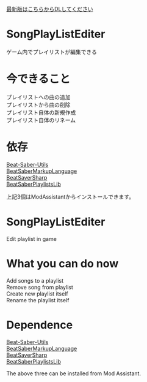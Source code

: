 [最新版はこちらからDLしてください](https://github.com/denpadokei/SongPlayListEditer/releases/latest)  
  
# SongPlayListEditer
ゲーム内でプレイリストが編集できる

# 今できること  
プレイリストへの曲の追加  
プレイリストから曲の削除  
プレイリスト自体の新規作成  
プレイリスト自体のリネーム  
# 依存  
[Beat-Saber-Utils](https://github.com/Kylemc1413/Beat-Saber-Utils)  
[BeatSaberMarkupLanguage](https://github.com/monkeymanboy/BeatSaberMarkupLanguage)  
[BeatSaverSharp](https://github.com/lolPants/BeatSaverSharp)  
[BeatSaberPlaylistsLib](https://github.com/Zingabopp/BeatSaberPlaylistsLib)  


上記3個はModAssistantからインストールできます。  
  
# SongPlayListEditer  
Edit playlist in game  
# What you can do now  
Add songs to a playlist  
Remove song from playlist  
Create new playlist itself  
Rename the playlist itself  
# Dependence
[Beat-Saber-Utils](https://github.com/Kylemc1413/Beat-Saber-Utils)  
[BeatSaberMarkupLanguage](https://github.com/monkeymanboy/BeatSaberMarkupLanguage)  
[BeatSaverSharp](https://github.com/lolPants/BeatSaverSharp)  
[BeatSaberPlaylistsLib](https://github.com/Zingabopp/BeatSaberPlaylistsLib)  
  
The above three can be installed from Mod Assistant.
